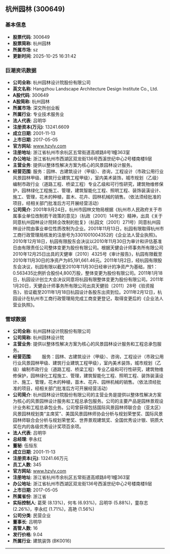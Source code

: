 ## 杭州园林 (300649)

### 基本信息

- **股票代码**: 300649
- **股票简称**: 杭州园林
- **所属市场**: sz
- **更新时间**: 2025-10-25 16:31:42

### 巨潮资讯数据

- **公司全称**: 杭州园林设计院股份有限公司
- **英文名称**: Hangzhou Landscape Architecture Design Institute Co., Ltd.
- **A股代码**: 300649
- **A股简称**: 杭州园林
- **所属市场**: 深交所创业板
- **所属行业**: 专业技术服务业
- **法人代表**: 吕明华
- **注册资本(万元)**: 13241.6609
- **成立日期**: 2001-11-13
- **上市日期**: 2017-05-05
- **官方网站**: www.hzyly.com
- **注册地址**: 浙江省杭州市余杭区五常街道高顺路8号1幢363室
- **办公地址**: 浙江省杭州市西湖区双龙街136号西溪世纪中心2号楼南楼9层
- **主营业务**: 提供以整体性解决方案为核心的风景园林设计服务。
- **经营范围**: 服务：园林、古建筑设计（甲级）、咨询，工程设计（市政公用行业风景园林甲级、建筑行业建筑工程甲级），室内美术装饰，城市规划（乙级）编制市政行业（道路工程、桥梁工程）专业乙级和可行性研究，建筑物维修保护，园林绿化工程施工、管理，建筑智能化工程、照明工程、装饰装潢设计、施工、管理，花木的种植，苗木、花卉、园林机械的销售。（依法须经批准的项目，经相关部门批准后方可开展经营活动）
- **公司简介**: 2001年9月24日，杭州市园林文物局根据《杭州市人民政府关于市属事业单位改制若干政策的意见》（杭政〔2001〕14号文）精神，出具《关于同意杭州园林设计院转企改制的批复》（杭园文〔2001〕271号）同意杭州园林设计院由事业单位性质改制为企业。2001年11月13日，杭园有限取得杭州市工商行政管理局核发的注册号为3301001004352的《企业法人营业执照》。2010年12月18日，杭园有限股东会决议以2010年11月30日为审计和评估基准日由有限责任公司整体变更为股份有限公司。根据天健会计师事务所有限公司2010年12月25日出具的天健审〔2010〕4325号《审计报告》，杭园有限截至2010年11月30日的净资产为85,191,661.46元。2011年1月2日，经杭园有限股东会决议，杭园有限以截至2010年11月30日经审计的净资产为基础，按1：0.563435比例折合股份4,800万股，整体变更为股份有限公司。2011年1月18日，杭园设计创立大会决议同意将杭园有限整体变更为股份有限公司。2011年1月20日，天健会计师事务所有限公司出具天健验〔2011〕28号《验资报告》，验证截至2011年1月18日杭园设计各股东出资到位。2011年2月12日，杭园设计在杭州市工商行政管理局完成工商变更登记，取得变更后的《企业法人营业执照》。

### 雪球数据

- **公司全称**: 杭州园林设计院股份有限公司
- **公司简称**: 杭州园林设计院
- **主营业务**: 提供以整体性解决方案为核心的风景园林设计服务和工程总承包服务。
- **经营范围**: 　　服务：园林、古建筑设计（甲级）、咨询，工程设计（市政公用行业风景园林甲级、建筑行业建筑工程甲级），室内美术装饰，城市规划（乙级）编制市政行业（道路工程、桥梁工程）专业乙级和可行性研究，建筑物维修保护，园林绿化工程施工、管理，建筑智能化工程、照明工程、装饰装潢设计、施工、管理，花木的种植，苗木、花卉、园林机械的销售。（依法须经批准的项目，经相关部门批准后方可开展经营活动）
- **公司简介**: 杭州园林设计院股份有限公司的主营业务是提供以整体性解决方案为核心的风景园林设计服务和工程总承包服务。公司的主要产品是园林景观设计业务和工程总承包业务。公司曾获得包括国际风景园林师联合会（亚太区）风景园林规划类“主席奖”、美国风景园林师协会分析与规划荣誉奖、国际风景园林师联合会分析与规划荣誉奖、世界景观建筑奖、全国优秀设计银、铜质大奖在内的各级优秀设计奖项百余项。
- **法人代表**: 吕明华
- **总经理**: 李永红
- **董秘**: 伍恒东
- **成立日期**: 2001-11-13
- **注册资本(元)**: 13241.66万元
- **员工人数**: 345
- **官方网站**: www.hzyly.com
- **注册地址**: 浙江省杭州市余杭区五常街道高顺路8号1幢363室
- **办公地址**: 浙江省杭州市西湖区双龙街136号西溪世纪中心2号楼南楼9层
- **上市日期**: 2017-05-05
- **所属省份**: 浙江省
- **实际控制人**: 葛荣 (8.13%)，何韦 (6.93%)，吕明华 (5.88%)，童存志 (2.26%)，李永红 (1.71%)，高艳 (1.56%)
- **公司分类**: 民营企业
- **董事长**: 吕明华
- **高管人数**: 16
- **发行价格**: 9.04
- **所属行业**: 建筑装饰 (BK0016)

---